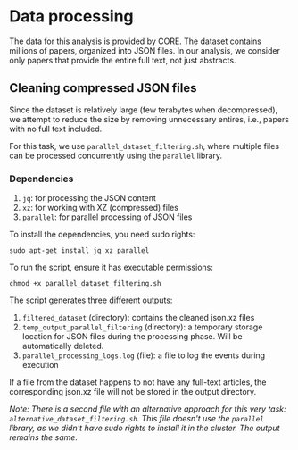 # Data processing
The data for this analysis is provided by CORE. The dataset contains millions of papers, organized into JSON files. In our analysis, we consider only papers that provide the entire full text, not just abstracts.

## Cleaning compressed JSON files
Since the dataset is relatively large (few terabytes when decompressed), we attempt to reduce the size by removing unnecessary entires, i.e., papers with no full text included.

For this task, we use `parallel_dataset_filtering.sh`, where multiple files can be processed concurrently using the `parallel` library.

### Dependencies
1. `jq`: for processing the JSON content
2. `xz`: for working with XZ (compressed) files
3. `parallel`: for parallel processing of JSON files

To install the dependencies, you need sudo rights:
```{bash}
sudo apt-get install jq xz parallel
```

To run the script, ensure it has executable permissions:
```{bash}
chmod +x parallel_dataset_filtering.sh
```

The script generates three different outputs:
1. `filtered_dataset` (directory): contains the cleaned json.xz files
2. `temp_output_parallel_filtering` (directory): a temporary storage location for JSON files during the processing phase. Will be automatically deleted.
3. `parallel_processing_logs.log` (file): a file to log the events during execution

If a file from the dataset happens to not have any full-text articles, the corresponding json.xz file will not be stored in the output directory.

_Note: There is a second file with an alternative approach for this very task: `alternative_dataset_filtering.sh`. This file doesn't use the `parallel` library, as we didn't have sudo rights to install it in the cluster. The output remains the same._